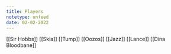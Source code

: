 ```yaml
---
title: Players
notetype: unfeed
date: 02-02-2022
---
```


[[Sir Hobbs]]
[[Skia]]
[[Tump]]
[[Oozos]]
[[Jazz]]
[[Lance]]
[[Dina Bloodbane]]
